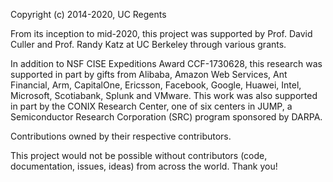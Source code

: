 Copyright (c) 2014-2020, UC Regents

From its inception to mid-2020, this project was supported by Prof. David
Culler and Prof. Randy Katz at UC Berkeley through various grants.

In addition to NSF CISE Expeditions Award CCF-1730628, this research was
supported in part by gifts from Alibaba, Amazon Web Services, Ant Financial,
Arm, CapitalOne, Ericsson, Facebook, Google, Huawei, Intel, Microsoft,
Scotiabank, Splunk and VMware. This work was also supported in part by the
CONIX Research Center, one of six centers in JUMP, a Semiconductor Research
Corporation (SRC) program sponsored by DARPA.

Contributions owned by their respective contributors.

This project would not be possible without contributors (code, documentation,
issues, ideas) from across the world. Thank you!

